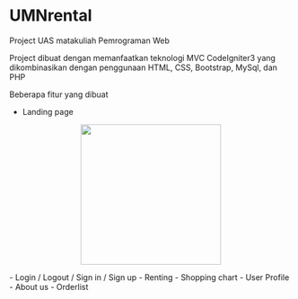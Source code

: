 # UMNrental
Project UAS matakuliah Pemrograman Web

Project dibuat dengan memanfaatkan teknologi MVC CodeIgniter3 yang dikombinasikan dengan penggunaan HTML, CSS, Bootstrap, MySql, dan PHP

Beberapa fitur yang dibuat
- Landing page
<p align="center">
   <img id="Figure-1" src="/documimage/landingpage.png" width="250" />
</p>
- Login / Logout / Sign in / Sign up
- Renting
- Shopping chart
- User Profile
- About us
- Orderlist
